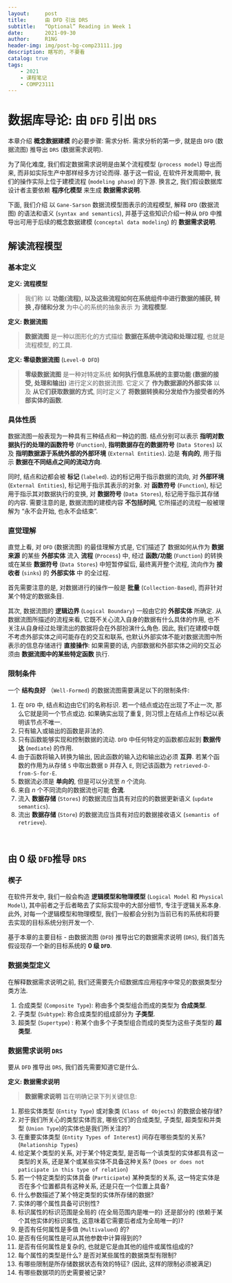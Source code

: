 ```yaml
---
layout:     post
title:      由 DFD 引出 DRS 
subtitle:   “Optional” Reading in Week 1
date:       2021-09-30
author:     R1NG
header-img: img/post-bg-comp23111.jpg
description: 瞎写的, 不要看
catalog: true
tags:
    - 2021
    - 课程笔记
    - COMP23111
---
```


# 数据库导论: 由 `DFD` 引出 `DRS`

本章介绍 **概念数据建模** 的必要步骤: 需求分析. 需求分析的第一步, 就是由 `DFD` (数据流图) 推导出 `DRS` (数据需求说明).

为了简化难度, 我们假定数据需求说明是由某个流程模型 (`process model`) 导出而来, 而非如实际生产中那样经多方讨论而得. 基于这一假设, 在软件开发周期中, 我们的操作实际上位于建模流程 (`modeling phase`) 的下游. 换言之, 我们假设数据库设计者主要依赖 **程序化模型** 来生成 **数据需求说明**. 

下面, 我们介绍 以 `Gane-Sarson` 数据流模型图表示的流程模型, 解释 `DFD` (数据流图) 的语法和语义 (`syntax and semantics`), 并基于这些知识介绍一种从 `DFD` 中推导出可用于后续的概念数据建模 (`conceptal data modeling`)  的 **数据需求说明**. 


## 解读流程模型


### 基本定义

**定义: 流程模型**
> 我们称 以 **功能(流程), 以及这些流程如何在系统组件中进行数据的捕获, 转换 ,存储和分发** 为中心的系统的抽象表示 为 **流程模型**. 

**定义: 数据流图**
> **数据流图** 是一种以图形化的方式描绘 **数据在系统中流动和处理过程**, 也就是流程模型, 的工具. 

**定义: 零级数据流图** (`Level-0 DFD`)
> **零级数据流图** 是一种对特定系统 **如何执行信息系统的主要功能 (数据的接受, 处理和输出)** 进行定义的数据流图. 它定义了 **作为数据源的外部实体** 以及 **从它们获取数据的方式**, 同时定义了 **将数据转换和分发给作为接受者的外部实体的函数**. 

### 具体性质

数据流图一般表现为一种具有三种结点和一种边的图. 结点分别可以表示 **指明对数据执行的处理的函数符号** (`Function`), **指明数据存在的数据符号** (`Data Stores`) 以及 **指明数据源于系统外部的外部环境** (`External Entities`). 边是 **有向的**, 用于指示 **数据在不同结点之间的流动方向**. 

同时, 结点和边都会被 **标记** (`labeled`). 边的标记用于指示数据的流向, 对 **外部环境** (`External Entities`), 标记用于指示其表示的对象. 对 **函数符号** (`Function`), 标记用于指示其对数据执行的变换, 对 **数据符号** (`Data Stores`), 标记用于指示其存储的内容. 需要注意的是, 数据流图的建模内容 **不包括时间**, 它所描述的流程一般被理解为 “永不会开始, 也永不会结束”. 

### 直觉理解

直觉上看, 对 `DFD` (数据流图) 的最佳理解方式是, 它们描述了 数据如何从作为 **数据来源** 的某些 **外部实体** 流入 **流程** (`Process`) 中, 经过 **函数/功能** (`Function`) 的转换或在某些 **数据符号** (`Data Stores`) 中短暂停留后, 最终离开整个流程, 流向作为 **接收者** (`sinks`) 的 **外部实体** 中 的全过程. 

首先需要注意的是, 对数据进行的操作一般是 **批量** (`Collection-Based`), 而非针对某个特定的数据条目. 

其次, 数据流图的 **逻辑边界** (`Logical Boundary`) 一般由它的 **外部实体** 所确定. 从数据流图所描述的流程来看, 它既不关心流入自身的数据有什么具体的作用, 也不关注从自身经过处理流出的数据将会在外部扮演什么角色. 因此, 我们在建模中既不考虑外部实体之间可能存在的交互和联系, 也默认外部实体不能对数据流图中所表示的信息存储进行 **直接操作**: 如果需要的话, 内部数据和外部实体之间的交互必须由 **数据流图中的某些特定函数** 执行. 

### 限制条件

一个 **结构良好** （`Well-Formed`) 的数据流图需要满足以下的限制条件: 

1. 在 `DFD` 中, 结点和边由它们的名称标识. 若一个结点或边在出现了不止一次, 那么它就是同一个节点或边. 如果确实出现了重复, 则习惯上在结点上作标记以表明该节点不唯一.
2. 只有输入或输出的函数是非法的.
3. 只有函数能够实现和控制数据的流动. `DFD` 中任何特定的函数都应起到 **数据传达** (`mediate`) 的作用.
4. 由于函数将输入转换为输出, 因此函数的输入边和输出边必须 **互异**. 若某个函数的作用为从存储 `S` 中取出数据 `D` 并存入 `E`, 则记该函数为 `retrieved-D-from-S-for-E`. 
5. 数据流必须是 **单向的**, 但是可以分流至 $n$ 个流向.
6. 来自 $n$ 个不同流向的数据流也可能 **合流**.
7. 流入 **数据存储** (`Stores`) 的数据流应当具有对应的的数据更新语义 (`update semantics`). 
8. 流出 **数据存储** (`Store`) 的数据流应当具有对应的数据接收语义 (`semantis of retrieve`). 

<br>

## 由 $0$ 级 `DFD`推导 `DRS`

### 楔子

在软件开发中, 我们一般会构造 **逻辑模型和物理模型** (`Logical Model` 和 `Physical Model`), 其中前者之于后者略去了实际实现中的大部分细节, 专注于逻辑关系本身. 此外, 对每一个逻辑模型和物理模型, 我们一般都会分别为当前已有的系统和将要去实现的目标系统分别开发一个.

基于本章的主要目标 - 由数据流图 (`DFD`) 推导出它的数据需求说明 (`DRS`), 我们首先假设现存一个新的目标系统的 **$0$ 级 `DFD`**.

### 数据类型定义
在解释数据需求说明之前, 我们还需要先介绍数据库应用程序中常见的数据类型分类方法. 

1. 合成类型 (`Composite Type`): 称由多个类型组合而成的类型为 **合成类型**.
2. 子类型 (`Subtype`): 称合成类型的组成部分为 **子类型**.
3. 超类型 (`Supertype`) : 称某个由多个子类型组合而成的类型为这些子类型的 **超类型**.

### 数据需求说明 `DRS`

要从 `DFD` 推导出 `DRS`, 我们首先需要知道它是什么.

**定义: 数据需求说明**
> **数据需求说明** 旨在明确记录下列关键信息:

1. 那些实体类型 (`Entity Type`) 或对象类 (`Class of Objects`) 的数据会被存储?
2. 对于我们所关心的类型实体而言, 哪些它们的合成类型, 子类型, 超类型和并类型 (`Union Type`)的实体也是我们所关注的?
3. 在重要实体类型 (`Entity Types of Interest`) 间存在哪些类型的关系? (`Relationship Types`)
4. 给定某个类型的关系, 对于某个特定类型, 是否每一个该类型的实体都具有这一类型的关系, 还是某个或某些实体不具备这种关系? (`Does or does not paticipate in this type of relation`)
5. 若一个特定类型的实体具备 (`Participate`) 某种类型的关系, 这一特定实体是否在多个位置都具有这种关系, 还是只在一个位置上具备?
6. 什么参数描述了某个特定类型的实体所存储的数据?
7. 实体的哪个属性具备可识别性?
8. 标识属性的标识范围是全局的 (在全局范围内是唯一的) 还是部分的 (依赖于某个其他实体的标识属性, 这意味着它需要后者成为全局唯一的)?
9. 是否有任何属性是多值 (`Multivalued`) 的?
10. 是否有任何属性是可从其他参数中计算得到的?
11. 是否有任何属性是复杂的, 也就是它是由其他的组件或属性组成的?
12. 每个属性的类型是什么? 是否对某些属性的数据类型有限制?
13. 有哪些限制是所存储数据状态有效的特征? (因此, 这样的限制必须被满足)
14. 有哪些数据项的历史需要被记录?

